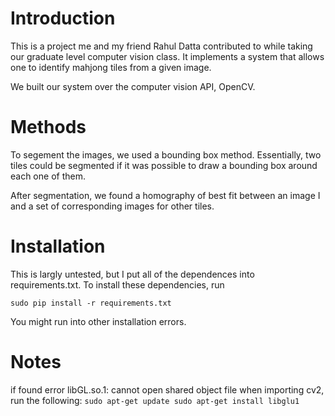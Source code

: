 Introduction
======================
This is a project me and my friend Rahul Datta contributed to while taking our graduate level computer vision class. It implements a system that allows one to identify mahjong tiles from a given image.

We built our system over the computer vision API, OpenCV.

Methods
======================
To segement the images, we used a bounding box method. Essentially, two tiles could be segmented if it was possible to draw a bounding box around each one of them.

After segmentation, we found a homography of best fit between an image I and a set of corresponding images for other tiles.

Installation
======================
This is largly untested, but I put all of the dependences into requirements.txt. To install these dependencies, run

`sudo pip install -r requirements.txt`

You might run into other installation errors.

Notes
======================
if found error libGL.so.1: cannot open shared object file when importing cv2, run the following:
`
sudo apt-get update
sudo apt-get install libglu1
`
